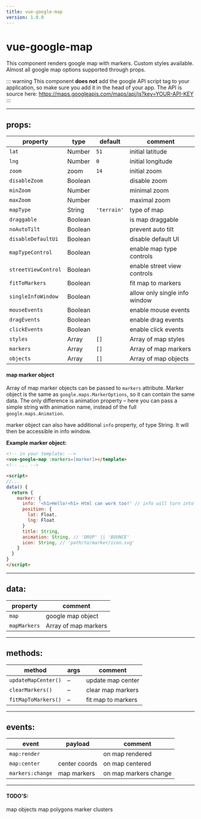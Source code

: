 ```yaml
---
title: vue-google-map
version: 1.0.0
---
```


# vue-google-map
<Badge :text="$page.frontmatter.version"/>

This component renders google map with markers. Custom styles available. Almost all google map options supported through props.

::: warning
This component **does not** add the google API script tag to your application, so make sure you add it in the head of your app. The API is source here: https://maps.googleapis.com/maps/api/js?key=YOUR-API-KEY
:::

---

## props:

| property            | type    | default     | comment                       |
| ------------------- | ------- | ----------- | ----------------------------- |
| `lat`               | Number  | `51`        | initial latitude              |
| `lng`               | Number  | `0`         | initial longitude             |
| `zoom`              | zoom    | `14`        | initial zoom                  |
| `disableZoom`       | Boolean |             | disable zoom                  |
| `minZoom`           | Number  |             | minimal zoom                  |
| `maxZoom`           | Number  |             | maximal zoom                  |
| `mapType`           | String  | `'terrain'` | type of map                   |
| `draggable`         | Boolean |             | is map draggable              |
| `noAutoTilt`        | Boolean |             | prevent auto tilt             |
| `disableDefaultUi`  | Boolean |             | disable default UI            |
| `mapTypeControl`    | Boolean |             | enable map type controls      |
| `streetViewControl` | Boolean |             | enable street view controls   |
| `fitToMarkers`      | Boolean |             | fit map to markers            |
| `singleInfoWindow`  | Boolean |             | allow only single info window |
| `mouseEvents`       | Boolean |             | enable mouse events           |
| `dragEvents`        | Boolean |             | enable drag events            |
| `clickEvents`       | Boolean |             | enable click events           |
| `styles`            | Array   | `[]`        | Array of map styles           |
| `markers`           | Array   | `[]`        | Array of map markers          |
| `objects`           | Array   | `[]`        | Array of map objects          |

#### map marker object

Array of map marker objects can be passed to `markers` attribute. Marker object is the same as `google.maps.MarkerOptions`, so it can contain the same data. The only difference is animation property – here you can pass a simple string with animation name, instead of the full `google.maps.Animation`.

marker object can also have additional `info` property, of type String. It will then be accessible in info window.

__Example marker object:__

```html
<!-- in your template: -->
<vue-google-map :markers=[marker]></template>
<!-- ... -->

<script>
//...
data() {
  return {
    marker: {
      info: '<h1>Hello!<h1> Html can work too!' // info will turn into infowindow
      position: {
        lat: Float,
        lng: Float
      }
      title: String,
      animation: String, // 'DROP' || 'BOUNCE'
      icon: String, // 'path/to/marker/icon.svg'
    }
  }
}
</script>
```



---

## data:

| property     | comment              |
| ------------ | -------------------- |
| `map`        | google map object    |
| `mapMarkers` | Array of map markers |



---

## methods:

| method              | args | comment            |
| ------------------- | ---- | ------------------ |
| `updateMapCenter()` | –    | update map center  |
| `clearMarkers()`    | –    | clear map markers  |
| `fitMapToMarkers()` | –    | fit map to markers |



---

## events:

| event            | payload       | comment               |
| ---------------- | ------------- | --------------------- |
| `map:render`     |               | on map rendered       |
| `map:center`     | center coords | on map centered       |
| `markers:change` | map markers   | on map markers change |



---

#### TODO'S:

map objects
map polygons
marker clusters

